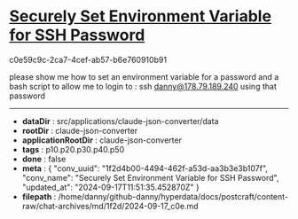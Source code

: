 # [Securely Set Environment Variable for SSH Password](https://claude.ai/chat/1f2d4b00-4494-462f-a53d-aa3b3e3b107f)

c0e59c9c-2ca7-4cef-ab57-b6e760910b91

please show me how to set an environment variable for a password and a bash script to allow me to login to :
ssh danny@178.79.189.240
using that password

---

* **dataDir** : src/applications/claude-json-converter/data
* **rootDir** : claude-json-converter
* **applicationRootDir** : claude-json-converter
* **tags** : p10.p20.p30.p40.p50
* **done** : false
* **meta** : {
  "conv_uuid": "1f2d4b00-4494-462f-a53d-aa3b3e3b107f",
  "conv_name": "Securely Set Environment Variable for SSH Password",
  "updated_at": "2024-09-17T11:51:35.452870Z"
}
* **filepath** : /home/danny/github-danny/hyperdata/docs/postcraft/content-raw/chat-archives/md/1f2d/2024-09-17_c0e.md